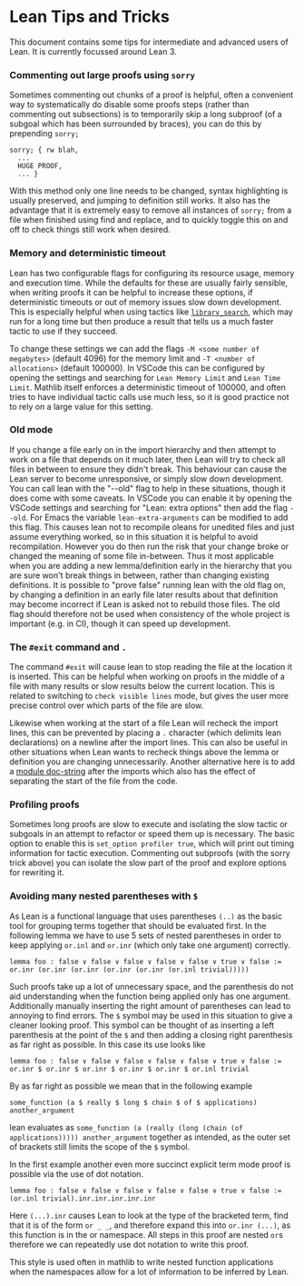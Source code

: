# Lean Tips and Tricks

This document contains some tips for intermediate and advanced users of Lean.
It is currently focussed around Lean 3.

### Commenting out large proofs using `sorry`

Sometimes commenting out chunks of a proof is helpful, often a convenient way to systematically do disable some proofs steps (rather than commenting out subsections) is to temporarily skip a long subproof (of a subgoal which has been surrounded by braces), you can do this by prepending `sorry;`
```
sorry; { rw blah,
  ...
  HUGE PROOF,
  ... }
```
With this method only one line needs to be changed, syntax highlighting is usually preserved, and jumping to definition still works. It also has the advantage that it is extremely easy to remove all instances of `sorry;` from a file when finished using find and replace, and to quickly toggle this on and off to check things still work when desired.

### Memory and deterministic timeout
Lean has two configurable flags for configuring its resource usage, memory and execution time.
While the defaults for these are usually fairly sensible, when writing proofs it can be helpful to increase these options, if deterministic timeouts or out of memory issues slow down development.
This is especially helpful when using tactics like [`library_search`](/mathlib_docs/tactics.html#library_search), which may run for a long time but then produce a result that tells us a much faster tactic to use if they succeed.

To change these settings we can add the flags `-M <some number of megabytes>` (default 4096) for the memory limit and `-T <number of allocations>` (default 100000).
In VSCode this can be configured by opening the settings and searching for `Lean Memory Limit` and `Lean Time Limit`.
Mathlib itself enforces a deterministic timeout of 100000, and often tries to have individual tactic calls use much less, so it is good practice not to rely on a large value for this setting.


### Old mode
If you change a file early on in the import hierarchy and then attempt to work on a file that depends on it much later, then Lean will try to check all files in between to ensure they didn't break.
This behaviour can cause the Lean server to become unresponsive, or simply slow down development.
You can call lean with the "--old" flag to help in these situations, though it does come with some caveats.
In VSCode you can enable it by opening the VSCode settings and searching for "Lean: extra options" then add the flag `--old`.
For Emacs the variable `lean-extra-arguments` can be modified to add this flag.
This causes lean not to recompile oleans for unedited files and just assume everything worked, so in this situation it is helpful to avoid recompilation.
However you do then run the risk that your change broke or changed the meaning of some file in-between. Thus it most applicable when you are adding a new lemma/definition early in the hierarchy that you are sure won't break things in between, rather than changing existing definitions.
It is possible to "prove false" running lean with the old flag on, by changing a definition in an early file later results about that definition may become incorrect if Lean is asked not to rebuild those files.
The old flag should therefore not be used when consistency of the whole project is important (e.g. in CI), though it can speed up development.

### The `#exit` command and `.`

The command `#exit` will cause lean to stop reading the file at the location it is inserted.
This can be helpful when working on proofs in the middle of a file with many results or slow results below the current location.
This is related to switching to `check visible lines` mode, but gives the user more precise control over which parts of the file are slow.

Likewise when working at the start of a file Lean will recheck the import lines, this can be prevented by placing a `.` character (which delimits lean declarations) on a newline after the import lines.
This can also be useful in other situations when Lean wants to recheck things above the lemma or definition you are changing unnecessarily.
Another alternative here is to add a [module doc-string](contribute/doc.html#header-comment) after the imports which also has the effect of separating the start of the file from the code.

### Profiling proofs

Sometimes long proofs are slow to execute and isolating the slow tactic or subgoals in an attempt to refactor or speed them up is necessary.
The basic option to enable this is `set_option profiler true`, which will print out timing information for tactic execution.
Commenting out subproofs (with the sorry trick above) you can isolate the slow part of the proof and explore options for rewriting it.


### Avoiding many nested parentheses with `$`

As Lean is a functional language that uses parentheses `(..)` as the basic tool for grouping terms together that should be evaluated first.
In the following lemma we have to use 5 sets of nested parentheses in order to keep applying `or.inl` and `or.inr` (which only take one argument) correctly.
```lean
lemma foo : false ∨ false ∨ false ∨ false ∨ false ∨ true ∨ false :=
or.inr (or.inr (or.inr (or.inr (or.inr (or.inl trivial)))))
```
Such proofs take up a lot of unnecessary space, and the parenthesis do not aid understanding when the function being applied only has one argument. Additionally manually inserting the right amount of parentheses can lead to annoying to find errors.
The `$` symbol may be used in this situation to give a cleaner looking proof.
This symbol can be thought of as inserting a left parenthesis at the point of the `$` and then adding a closing right parenthesis as far right as possible.
In this case its use looks like
```lean
lemma foo : false ∨ false ∨ false ∨ false ∨ false ∨ true ∨ false :=
or.inr $ or.inr $ or.inr $ or.inr $ or.inr $ or.inl trivial
```

By as far right as possible we mean that in the following example
```lean
some_function (a $ really $ long $ chain $ of $ applications) another_argument
```
lean evaluates as `some_function (a (really (long (chain (of applications))))) another_argument` together as intended, as the outer set of brackets still limits the scope of the `$` symbol.

In the first example another even more succinct explicit term mode proof is possible via the use of dot notation.
```lean
lemma foo : false ∨ false ∨ false ∨ false ∨ false ∨ true ∨ false :=
(or.inl trivial).inr.inr.inr.inr.inr
```
Here `(...).inr` causes Lean to look at the type of the bracketed term, find that it is of the form `or _ _`, and therefore expand this into `or.inr (...)`, as this function is in the or namespace.
All steps in this proof are nested `or`s therefore we can repeatedly use dot notation to write this proof.

This style is used often in mathlib to write nested function applications when the namespaces allow for a lot of information to be inferred by Lean.
